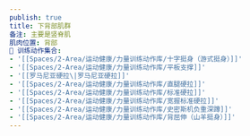 ```yaml
---
publish: true
title: 下背部肌群
备注: 主要是竖脊肌
肌肉位置: 背部
🏃 训练动作集合:
- '[[Spaces/2-Area/运动健康/力量训练动作库/十字挺身（游式挺身）]]'
- '[[Spaces/2-Area/运动健康/力量训练动作库/平板支撑]]'
- '[[罗马尼亚硬拉\|罗马尼亚硬拉]]'
- '[[Spaces/2-Area/运动健康/力量训练动作库/直腿硬拉]]'
- '[[Spaces/2-Area/运动健康/力量训练动作库/标准硬拉]]'
- '[[Spaces/2-Area/运动健康/力量训练动作库/宽握标准硬拉]]'
- '[[Spaces/2-Area/运动健康/力量训练动作库/史密斯机负重深蹲]]'
- '[[Spaces/2-Area/运动健康/力量训练动作库/背屈伸（山羊挺身）]]'
---
```

